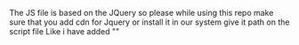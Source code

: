 The JS file is based on the JQuery so please while using this repo make sure that you add cdn for Jquery or install it in our system give it path on the script file Like i have added ""
